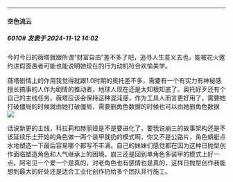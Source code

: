 ﻿
*****

####  空色流云  
##### 6010#       发表于 2024-11-12 14:02

今时今日的薇塔就跟所谓“财富自由”差不多了吧，追寻人生意义去也，能被花火邀约进假面愚者可能也能说明她现在的行为动机符合欢愉美学。

薇塔剧情上的作用我觉得就跟1.0时期的奥托差不多，需要有一个有实力有神秘感擅长搞事的人作为剧情的推动者，地球人现在还是太知根知底了。奥托好歹还有个自己的主线任务，薇塔应该会保持这种混沌感，作为工具人而言更好用了，需要她打破僵局的时候就由她打破僵局，需要删角色数据的时候也可以由她删角色数据<img src="https://static.saraba1st.com/image/smiley/face2017/056.gif" referrerpolicy="no-referrer">

话说新更的主线，科拉莉和赫丽娅是不是要进化了，要我说崩三的故事架构还是不该延续乐土开始的角色做一两个装甲就扔的模式啊，你又不是公路片，角色蜻蜓点水地塑造一下最后容易哪个都写不丰满。自己的妹妹们感觉都在因为这种日抛型创作面临塑造角色和人气继承上的困境，崩三还是回到单角色多装甲的模式上好一点。阿宅见一个爱一个是真的，对老角色也有感情也是真的，这样日抛型创作我能想到最大的好处还是适合工业化创作扔给多个团队并行施工。

